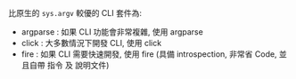 
比原生的 `sys.argv` 較優的 CLI 套件為:

- argparse : 如果 CLI 功能會非常複雜, 使用 argparse
- click    : 大多數情況下開發 CLI, 使用 click
- fire     : 如果 CLI 需要快速開發, 使用 fire (具備 introspection, 非常省 Code, 並且自帶 指令 及 說明文件)
